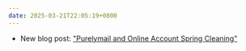 ```yaml
---
date: 2025-03-21T22:05:19+0800
---
```


* New blog post: ["Purelymail and Online Account Spring Cleaning"](/blog/posts/2025-03-21-purelymail-online-accounts/)